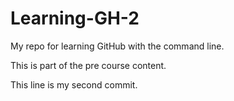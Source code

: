 # Learning-GH-2
My repo for learning GitHub with the command line.

This is part of the pre course content.

This line is my second commit.
